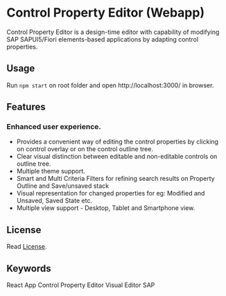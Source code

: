 # Control Property Editor (Webapp)


Control Property Editor is a design-time editor with capability of modifying SAP SAPUI5/Fiori elements-based applications by adapting control properties.

## Usage

Run `npm start` on root folder and open http://localhost:3000/ in browser.

## Features

### Enhanced user experience.

 - Provides a convenient way of editing the control properties by clicking on control overlay or on the control outline tree.
 - Clear visual distinction between editable and non-editable controls on outline tree.
 - Multiple theme support.
 - Smart and Multi Criteria Filters for refining search results on Property Outline and Save/unsaved stack 
 - Visual representation for changed properties for eg: Modified and Unsaved, Saved State etc.
 - Multiple view support - Desktop, Tablet and Smartphone view. 

## License

Read [License](./LICENSE).

## Keywords
React App
Control Property Editor
Visual Editor
SAP

